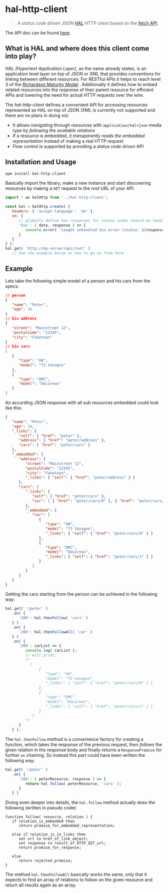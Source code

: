 # hal-http-client

> A _status code driven_ JSON [HAL](http://stateless.co/hal_specification.html) HTTP client based on the [fetch API](https://developer.mozilla.org/en-US/docs/Web/API/Fetch_API).

The API doc can be found [here](docs/api/hal-http-client.md).


## What is HAL and where does this client come into play?

HAL _(Hypertext Application Layer)_, as the name already states, is an application level layer on top of JSON or XML that provides conventions for linking between different resources.
For RESTful APIs it helps to reach level 3 of the [Richardson Maturity Model](https://martinfowler.com/articles/richardsonMaturityModel.html) .
Additionally it defines how to embed related resources into the response of their parent resource for efficient APIs and lowering the need for actual HTTP requests over the wire.

The _hal-http-client_ defines a convenient API for accessing resources represented as HAL on top of JSON (XML is currently not supported and there are no plans in doing so):
- It allows _navigating_ through resources with `application/hal+json` media type by _following the available relations_
- If a resource is embedded, it _transparently reads the embedded representation_ instead of making a real HTTP request
- Flow control is supported by providing a _status code driven_ API


## Installation and Usage

```sh
npm install hal-http-client
```

Basically import the library, make a new instance and start discovering resources by making a `GET` request to the root URL of your API.

```js
import * as halHttp from '../hal-http-client';

const hal = halHttp.create( {
   headers: { 'accept-language': 'de' },
   on: {
      // globally define how responses for status codes should be handled, that were not handled locally
      '5xx': ( data, response ) => {
         console.error( `Caught unhandled 5xx error (status: ${response.status})` );
      }
   }
} );
hal.get( 'http://my-server/api/root' )
   // See the example below on how to go on from here
```


## Example

Lets take the following simple model of a person and his cars from the specs:

```json
// person
{
   "name": "Peter",
   "age": 34
}
// his address
{
   "street": "Mainstreet 12",
   "postalCode": "12345",
   "city": "Faketown"
}
// his cars
[
   {
      "type": "VW",
      "model": "T3 Vanagon"
   },
   {
      "type": "DMC",
      "model": "DeLorean"
   }
]
```

An according JSON response with all sub resources embedded could look like this:

```json
{
   "name": "Peter",
   "age": 34,
   "_links": {
      "self": { "href": "peter" },
      "address": { "href": "peter/address" },
      "cars": { "href": "peter/cars" }
   },
   "_embedded": {
      "address": {
         "street": "Mainstreet 12",
         "postalCode": "12345",
         "city": "Faketown",
         "_links": { "self": { "href": "peter/address" } }
      },
      "cars": {
         "_links": {
            "self": { "href": "peter/cars" },
            "car": [ { "href": "peter/cars/0" }, { "href": "peter/cars/1" } ]
         },
         "_embedded": {
            "car": [
               {
                  "type": "VW",
                  "model": "T3 Vanagon",
                  "_links": { "self": { "href": "peter/cars/0" } }
               },
               {
                  "type": "DMC",
                  "model": "DeLorean",
                  "_links": { "self": { "href": "peter/cars/1" } }
               }
            ]
         }
      }
   }
}
```

Getting the cars starting from the person can be achieved in the following way:

```js
hal.get( '/peter' )
   .on( {
      '200': hal.thenFollow( 'cars' )
   } )
   .on( {
      '200': hal.thenFollowAll( 'car' )
   } )
   .on( {
      '200': carList => {
         console.log( carList );
         // will print:
         /*
           [
               {
                  "type": "VW",
                  "model": "T3 Vanagon",
                  "_links": { "self": { "href": "peter/cars/0" } }
               },
               {
                  "type": "DMC",
                  "model": "DeLorean",
                  "_links": { "self": { "href": "peter/cars/1" } }
               }
            ]
         */
      }
   } );
```

The `hal.thenFollow` method is a convenience factory for creating a function, which takes the response of the previous request, then _follows_ the given relation in the response body and finally returns a `ResponsePromise` for further `on` chaining.
So instead this part could have been written the following way:

```js
hal.get( '/peter' )
   .on( {
      '200': ( peterResource, response ) => {
         return hal.follow( peterResource, 'cars' );
      }
   } )
```

Diving even deeper into details, the `hal.follow` method actually does the following (written in pseudo code):

```
function follow( resource, relation ) {
   if relation_is_embedded then
      return promise_for_embedded_representation;

   else if relation_is_in_links then
      set url to href_of_link_object;
      set response to result_of_HTTP_GET_url;
      return promise_for_response;

   else
      return rejected_promise;
}
```

The method `hal.thenFollowAll` basically works the same, only that it expects to find an array of relations to follow on the given resource and return all results again as an array.
